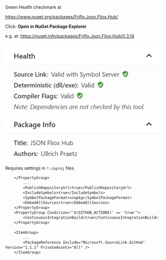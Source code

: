 

Green Health checkmark at

https://www.nuget.org/packages/Friflo.Json.Fliox.Hub/  

Click: **Open in NuGet Package Explorer**

e.g. at: https://nuget.info/packages/Friflo.Json.Fliox.Hub/0.3.14

![nuget Health](images/nuget-org.png)

Requires settings in `*.csproj` files

```
    </PropertyGroup>
        ...
        <PublishRepositoryUrl>true</PublishRepositoryUrl>
        <IncludeSymbols>true</IncludeSymbols>
        <SymbolPackageFormat>snupkg</SymbolPackageFormat>
        <EmbedAllSources>true</EmbedAllSources>
    </PropertyGroup>
    <PropertyGroup Condition="'$(GITHUB_ACTIONS)' == 'true'">
        <ContinuousIntegrationBuild>true</ContinuousIntegrationBuild>
    </PropertyGroup>

    <ItemGroup>
        ...
        <PackageReference Include="Microsoft.SourceLink.GitHub" Version="1.1.1" PrivateAssets="All" />
    </ItemGroup>

```

